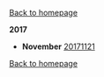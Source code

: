 [Back to homepage](https://bartfennema.github.io/)

**2017**
- **November**
[20171121](https://bartfennema.github.io/posts/20171121.html)

[Back to homepage](https://bartfennema.github.io/)
